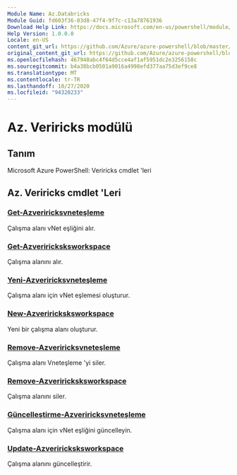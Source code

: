 ```yaml
---
Module Name: Az.Databricks
Module Guid: fd603f36-03d8-47f4-9f7c-c13a78761936
Download Help Link: https://docs.microsoft.com/en-us/powershell/module/az.databricks
Help Version: 1.0.0.0
Locale: en-US
content_git_url: https://github.com/Azure/azure-powershell/blob/master/src/Databricks/help/Az.Databricks.md
original_content_git_url: https://github.com/Azure/azure-powershell/blob/master/src/Databricks/help/Az.Databricks.md
ms.openlocfilehash: 467948abc4f64d5cce4af1af5951dc2e3256158c
ms.sourcegitcommit: b4a38bcb0501a9016a4998efd377aa75d3ef9ce8
ms.translationtype: MT
ms.contentlocale: tr-TR
ms.lasthandoff: 10/27/2020
ms.locfileid: "94320233"
---
```

# Az. Veriricks modülü
## Tanım
Microsoft Azure PowerShell: Veriricks cmdlet 'leri

## Az. Veriricks cmdlet 'Leri
### [Get-Azveriricksvneteşleme](Get-AzDatabricksVNetPeering.md)
Çalışma alanı vNet eşliğini alır.

### [Get-Azveriricksksworkspace](Get-AzDatabricksWorkspace.md)
Çalışma alanını alır.

### [Yeni-Azveriricksvneteşleme](New-AzDatabricksVNetPeering.md)
Çalışma alanı için vNet eşlemesi oluşturur.

### [New-Azveriricksksworkspace](New-AzDatabricksWorkspace.md)
Yeni bir çalışma alanı oluşturur.

### [Remove-Azveriricksvneteşleme](Remove-AzDatabricksVNetPeering.md)
Çalışma alanı Vneteşleme 'yi siler.

### [Remove-Azveriricksksworkspace](Remove-AzDatabricksWorkspace.md)
Çalışma alanını siler.

### [Güncelleştirme-Azveriricksvneteşleme](Update-AzDatabricksVNetPeering.md)
Çalışma alanı için vNet eşliğini güncelleyin.

### [Update-Azveriricksksworkspace](Update-AzDatabricksWorkspace.md)
Çalışma alanını güncelleştirir.


